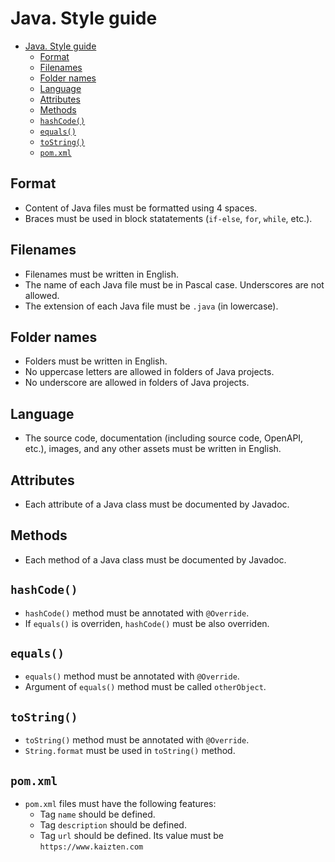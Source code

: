 # Java. Style guide

- [Java. Style guide](#java-style-guide)
  - [Format](#format)
  - [Filenames](#filenames)
  - [Folder names](#folder-names)
  - [Language](#language)
  - [Attributes](#attributes)
  - [Methods](#methods)
  - [`hashCode()`](#hashcode)
  - [`equals()`](#equals)
  - [`toString()`](#tostring)
  - [`pom.xml`](#pomxml)

## Format

* Content of Java files must be formatted using 4 spaces.
* Braces must be used in block statatements (`if-else`, `for`, `while`, etc.).

## Filenames

* Filenames must be written in English.
* The name of each Java file must be in Pascal case. Underscores are not allowed.
* The extension of each Java file must be `.java` (in lowercase).

## Folder names

* Folders must be written in English.
* No uppercase letters are allowed in folders of Java projects.
* No underscore are allowed in folders of Java projects.

## Language

* The source code, documentation (including source code, OpenAPI, etc.), images, and any other assets must be written in English.

## Attributes

* Each attribute of a Java class must be documented by Javadoc.

## Methods

* Each method of a Java class must be documented by Javadoc.

## `hashCode()`

* `hashCode()` method must be annotated with `@Override`.
* If `equals()` is overriden, `hashCode()` must be also overriden.

## `equals()`

* `equals()` method must be annotated with `@Override`.
* Argument of `equals()` method must be called `otherObject`.

## `toString()`

* `toString()` method must be annotated with `@Override`.
* `String.format` must be used in `toString()` method.

## `pom.xml`

* `pom.xml` files must have the following features:
  * Tag `name` should be defined.
  * Tag `description` should be defined.
  * Tag `url` should be defined. Its value must be `https://www.kaizten.com`